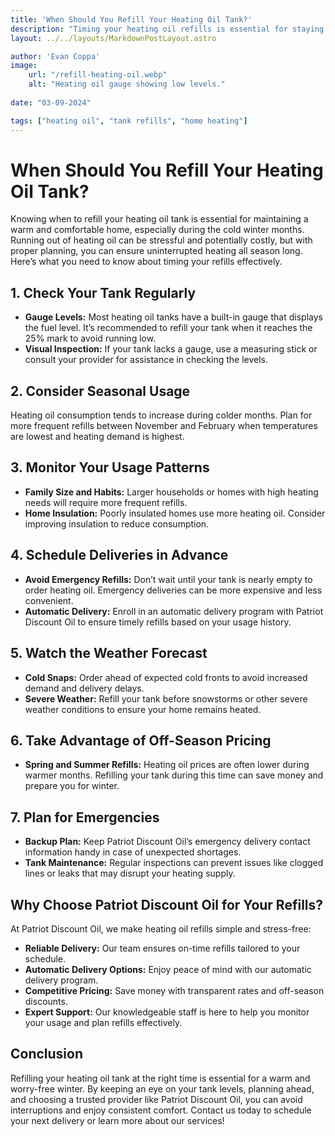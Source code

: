 ```yaml
---
title: 'When Should You Refill Your Heating Oil Tank?'
description: "Timing your heating oil refills is essential for staying warm and avoiding emergencies during winter. Learn how to monitor your tank, plan deliveries, and ensure uninterrupted heating with expert advice from Patriot Discount Oil."
layout: ../../layouts/MarkdownPostLayout.astro

author: 'Evan Coppa'
image:
    url: "/refill-heating-oil.webp"
    alt: "Heating oil gauge showing low levels."
    
date: "03-09-2024"

tags: ["heating oil", "tank refills", "home heating"]
---
```


# **When Should You Refill Your Heating Oil Tank?**

Knowing when to refill your heating oil tank is essential for maintaining a warm and comfortable home, especially during the cold winter months. Running out of heating oil can be stressful and potentially costly, but with proper planning, you can ensure uninterrupted heating all season long. Here’s what you need to know about timing your refills effectively.

## **1. Check Your Tank Regularly**

- **Gauge Levels:** Most heating oil tanks have a built-in gauge that displays the fuel level. It’s recommended to refill your tank when it reaches the 25% mark to avoid running low.
- **Visual Inspection:** If your tank lacks a gauge, use a measuring stick or consult your provider for assistance in checking the levels.

## **2. Consider Seasonal Usage**

Heating oil consumption tends to increase during colder months. Plan for more frequent refills between November and February when temperatures are lowest and heating demand is highest.

## **3. Monitor Your Usage Patterns**

- **Family Size and Habits:** Larger households or homes with high heating needs will require more frequent refills.
- **Home Insulation:** Poorly insulated homes use more heating oil. Consider improving insulation to reduce consumption.

## **4. Schedule Deliveries in Advance**

- **Avoid Emergency Refills:** Don’t wait until your tank is nearly empty to order heating oil. Emergency deliveries can be more expensive and less convenient.
- **Automatic Delivery:** Enroll in an automatic delivery program with Patriot Discount Oil to ensure timely refills based on your usage history.

## **5. Watch the Weather Forecast**

- **Cold Snaps:** Order ahead of expected cold fronts to avoid increased demand and delivery delays.
- **Severe Weather:** Refill your tank before snowstorms or other severe weather conditions to ensure your home remains heated.

## **6. Take Advantage of Off-Season Pricing**

- **Spring and Summer Refills:** Heating oil prices are often lower during warmer months. Refilling your tank during this time can save money and prepare you for winter.

## **7. Plan for Emergencies**

- **Backup Plan:** Keep Patriot Discount Oil’s emergency delivery contact information handy in case of unexpected shortages.
- **Tank Maintenance:** Regular inspections can prevent issues like clogged lines or leaks that may disrupt your heating supply.

## **Why Choose Patriot Discount Oil for Your Refills?**

At Patriot Discount Oil, we make heating oil refills simple and stress-free:

- **Reliable Delivery:** Our team ensures on-time refills tailored to your schedule.
- **Automatic Delivery Options:** Enjoy peace of mind with our automatic delivery program.
- **Competitive Pricing:** Save money with transparent rates and off-season discounts.
- **Expert Support:** Our knowledgeable staff is here to help you monitor your usage and plan refills effectively.

## **Conclusion**

Refilling your heating oil tank at the right time is essential for a warm and worry-free winter. By keeping an eye on your tank levels, planning ahead, and choosing a trusted provider like Patriot Discount Oil, you can avoid interruptions and enjoy consistent comfort. Contact us today to schedule your next delivery or learn more about our services!
